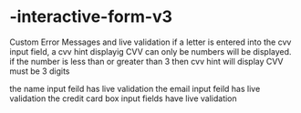 # -interactive-form-v3
Custom Error Messages and live validation
if a letter is entered into the cvv input field, a cvv hint displayig CVV can only be numbers will be displayed. 
if the number is less than or greater than 3 then cvv hint will display CVV must be 3 digits

the name input feild has live validation 
the email input feild has live validation 
the credit card box input fields have live validation 
